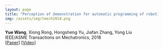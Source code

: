 ```yaml
---
layout: page
title: "Perception of demonstration for automatic programming of robotic assembly: framework, algorithm and validation"
img: /assets/img/tmech2018.png
---
```

**Yue Wang**, Xiong Rong, Hongsheng Yu, Jiafan Zhang, Yong Liu
<br/>
IEEE/ASME Transactions on Mechatronics, 2018
<br/>
[[Paper](https://ieeexplore.ieee.org/document/8274988)]
[[Video](https://www.youtube.com/watch?v=5LBUU0KcY9U)]